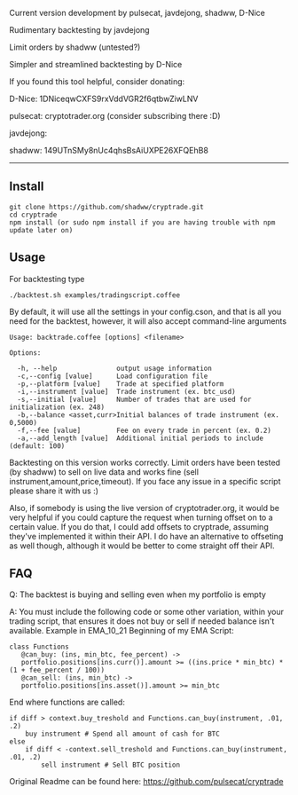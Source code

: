 Current version development by pulsecat, javdejong, shadww, D-Nice

Rudimentary backtesting by javdejong

Limit orders by shadww (untested?)

Simpler and streamlined backtesting by D-Nice 


If you found this tool helpful, consider donating:

D-Nice: 1DNiceqwCXFS9rxVddVGR2f6qtbwZiwLNV

pulsecat: cryptotrader.org (consider subscribing there :D)

javdejong: 

shadww: 149UTnSMy8nUc4qhsBsAiUXPE26XFQEhB8

__________________________________________________
## Install

    git clone https://github.com/shadww/cryptrade.git
    cd cryptrade
    npm install (or sudo npm install if you are having trouble with npm update later on)

## Usage

For backtesting type

    ./backtest.sh examples/tradingscript.coffee

By default, it will use all the settings in your config.cson, and that is all you need for the backtest, however, it will also accept command-line arguments

    Usage: backtrade.coffee [options] <filename>

    Options:

      -h, --help               output usage information
      -c,--config [value]      Load configuration file
      -p,--platform [value]    Trade at specified platform
      -i,--instrument [value]  Trade instrument (ex. btc_usd)
      -s,--initial [value]     Number of trades that are used for initialization (ex. 248)
      -b,--balance <asset,curr>Initial balances of trade instrument (ex. 0,5000)
      -f,--fee [value]         Fee on every trade in percent (ex. 0.2)
      -a,--add_length [value]  Additional initial periods to include (default: 100)
      

Backtesting on this version works correctly.
Limit orders have been tested (by shadww) to sell on live data and works fine (sell instrument,amount,price,timeout).
If you face any issue in a specific script please share it with us :)

Also, if somebody is using the live version of cryptotrader.org, it would be very helpful if you could capture the request when turning offset on to a certain value. If you do that, I could add offsets to cryptrade, assuming they've implemented it within their API. I do have an alternative to offseting as well though, although it would be better to come straight off their API.

## FAQ

Q: The backtest is buying and selling even when my portfolio is empty

A: You must include the following code or some other variation, within your trading script, that ensures it does not buy or sell if needed balance isn't available. Example in EMA_10_21
Beginning of my EMA Script:

    class Functions
       @can_buy: (ins, min_btc, fee_percent) ->
       portfolio.positions[ins.curr()].amount >= ((ins.price * min_btc) * (1 + fee_percent / 100))
       @can_sell: (ins, min_btc) ->
       portfolio.positions[ins.asset()].amount >= min_btc
       
End where functions are called:

    if diff > context.buy_treshold and Functions.can_buy(instrument, .01, .2)         
        buy instrument # Spend all amount of cash for BTC
    else
        if diff < -context.sell_treshold and Functions.can_buy(instrument, .01, .2) 
            sell instrument # Sell BTC position
      

Original Readme can be found here: https://github.com/pulsecat/cryptrade
